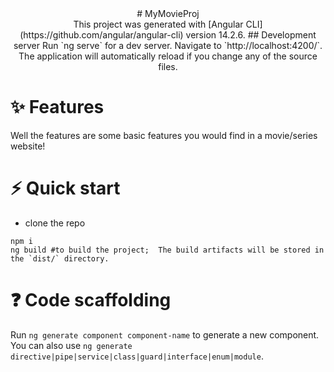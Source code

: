 <div align="center">
# MyMovieProj 
<br/>
This project was generated with [Angular CLI](https://github.com/angular/angular-cli) version 14.2.6.
## Development server
Run `ng serve` for a dev server. Navigate to `http://localhost:4200/`. The application will automatically reload if you change any of the source files.
</div>

# ✨ Features
Well the features are some basic features you would find in a movie/series website!

# ⚡️ Quick start
- clone the repo

```
npm i
ng build #to build the project;  The build artifacts will be stored in the `dist/` directory.
```

# ❓ Code scaffolding

Run `ng generate component component-name` to generate a new component. You can also use `ng generate directive|pipe|service|class|guard|interface|enum|module`.
